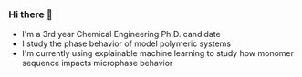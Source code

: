 ### Hi there 👋

- I'm a 3rd year Chemical Engineering Ph.D. candidate
- I study the phase behavior of model polymeric systems
- I'm currently using explainable machine learning to study how monomer sequence impacts microphase behavior
<!--
**samuelhoover/samuelhoover** is a ✨ _special_ ✨ repository because its `README.md` (this file) appears on your GitHub profile.

Here are some ideas to get you started:

- 🔭 I’m currently working on ...
- 🌱 I’m currently learning ...
- 👯 I’m looking to collaborate on ...
- 🤔 I’m looking for help with ...
- 💬 Ask me about ...
- 📫 How to reach me: ...
- 😄 Pronouns: ...
- ⚡ Fun fact: ...
-->
